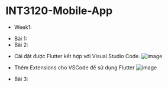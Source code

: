 # INT3120-Mobile-App
* Week1: 
- Bài 1:
- Bài 2:
+ Cài đặt được Flutter kết hợp với Visual Studio Code.
![image](https://user-images.githubusercontent.com/62579790/154659509-6be5fd79-f628-4c64-9092-670966f52df6.png)

+ Thêm Extensions cho VSCode để sử dụng Flutter
![image](https://user-images.githubusercontent.com/62579790/154659262-6b842657-973d-4ff7-8b34-322a38c6036d.png)

- Bài 3:
